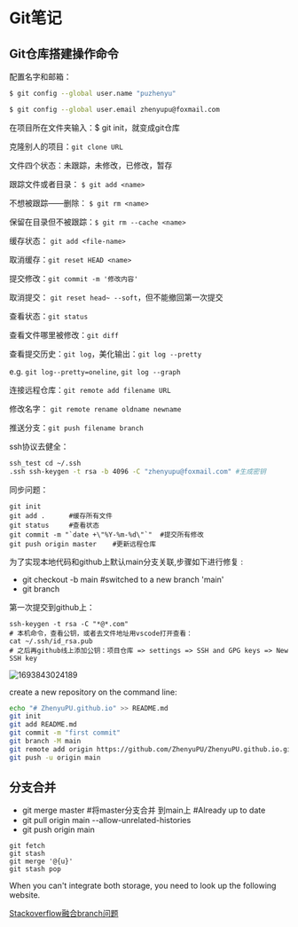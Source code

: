 # Git笔记


## Git仓库搭建操作命令

配置名字和邮箱：

```bash
$ git config --global user.name "puzhenyu"

$ git config --global user.email zhenyupu@foxmail.com
```

在项目所在文件夹输入：$ git init，就变成git仓库

克隆别人的项目：`git clone URL`

文件四个状态：未跟踪，未修改，已修改，暂存

跟踪文件或者目录： `$ git add <name>`

不想被跟踪——删除： `$ git rm <name>`

保留在目录但不被跟踪：`$ git rm --cache <name>`

缓存状态： `git add <file-name>`

取消缓存：`git reset HEAD <name>`

提交修改：`git commit -m '修改内容'`

取消提交： `git reset head~ --soft`，但不能撤回第一次提交

查看状态：`git status`

查看文件哪里被修改：`git diff`

查看提交历史：`git log`，美化输出：`git log --pretty`

e.g. `git log--pretty=oneline`, `git log --graph`

连接远程仓库：`git remote add filename URL`

修改名字： `git remote rename oldname newname`

推送分支：`git push filename branch`

ssh协议去健全：

```bash
ssh_test cd ~/.ssh
.ssh ssh-keygen -t rsa -b 4096 -C "zhenyupu@foxmail.com" #生成密钥
```

同步问题：

```
git init
git add .      #缓存所有文件
git status     #查看状态
git commit -m "`date +\"%Y-%m-%d\"`"  #提交所有修改
git push origin master    #更新远程仓库
```


为了实现本地代码和github上默认main分支关联,步骤如下进行修复 :
- git checkout -b main
#switched to a new branch 'main'
- git branch




第一次提交到github上：
```
ssh-keygen -t rsa -C "*@*.com"
# 本机命令，查看公钥，或者去文件地址用vscode打开查看：
cat ~/.ssh/id_rsa.pub
# 之后再github线上添加公钥：项目仓库 => settings => SSH and GPG keys => New SSH key 
```



![1693843024189](https://cdn.jsdelivr.net/gh/ZhenyuPU/picx-images-hosting@master/20241012/1693843024189.3hj0t5icjjc0.webp)


create a new repository on the command line:
```bash
echo "# ZhenyuPU.github.io" >> README.md
git init
git add README.md
git commit -m "first commit"
git branch -M main
git remote add origin https://github.com/ZhenyuPU/ZhenyuPU.github.io.git
git push -u origin main
```



## 分支合并

- git merge master
#将master分支合并 到main上
#Already up to date
- git pull origin main --allow-unrelated-histories
- git push origin main



```
git fetch
git stash
git merge '@{u}'
git stash pop
```
When you can't integrate both storage, you need to look up the following website.

[Stackoverflow融合branch问题](https://stackoverflow.com/questions/39399804/updates-were-rejected-because-the-tip-of-your-current-branch-is-behind-its-remot)




